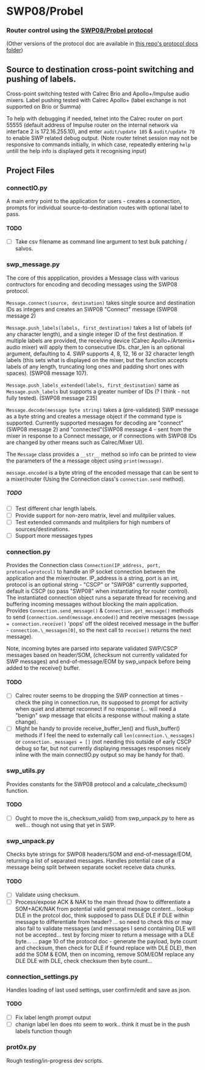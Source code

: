 # SWP08/Probel
### Router control using the [SWP08/Probel protocol](https://wwwapps.grassvalley.com/docs/Manuals/sam/Protocols%20and%20MIBs/Router%20Control%20Protocols%20SW-P-88%20Issue%204b.pdf)
(Other versions of the protocol doc are available in [this repo's protocol docs folder](https://github.com/peterallanwalker/SWP08-Probel/tree/master/protocol%20docs))

## Source to destination cross-point switching and pushing of labels.

Cross-point switching tested with Calrec Brio and Apollo+/Impulse audio mixers.
Label pushing tested with Calrec Apollo+ (label exchange is not supported on Brio or Summa)

To help with debugging if needed, telnet into the Calrec router on port 55555 (default address of Impulse router on the internal network via interface 2 is 172.16.255.10), and enter `audit/update 105` & `audit/update 70` to enable SWP related debug output. (Note router telnet session may not be responsive to commands initially, in which case, repeatedly entering `help` untill the help info is displayed gets it recognising input)

## Project Files

### connectIO.py
A main entry point to the application for users - creates a connection, prompts for individual source-to-destination routes with optional label to pass.

#### TODO
- [ ] Take csv filename as command line argument to test bulk patching / salvos.

### swp_message.py
The core of this appplication, provides a Message class with various contructors for encoding and decoding messages using the SWP08 protocol.

`Message.connect(source, destination)` takes single source and destination IDs as integers and creates an SWP08 "Connect" message (SWP08 message 2)

`Message.push_labels(labels, first_destination)` takes a list of labels (of any character length), and a single integer ID of the first destination. If 
multiple labels are provided, the receiving device (Calrec Apollo+/Artemis+ audio mixer) will apply them to consecutive IDs. char_len is an optional argument, defaulting to 4. SWP supports 4, 8, 12, 16 or 32 character length labels (this sets what is displayed on the mixer, but the function accepts labels of any length, truncating long ones and padding short ones with spaces). (SWP08 message 107).

`Message.push_labels_extended(labels, first_destination)` same as `Message.push_labels` but supports a greater number of IDs (? I think - not fully tested). (SWP08 message 235)

`Message.decode(message byte string)` takes a (pre-validated) SWP message as a byte string and creates a message object if the command type is supported. Currently supported messages for decoding are "connect"(SWP08 message 2) and "connected"(SWP08 message 4 - sent from the mixer in response to a Connect message, or if connections with SWP08 IDs are changed by other means such as Calrec/Mixer UI).

The `Message` class provides a `__str__` method so info can be printed to view the parameters of the a message object using `print(message)`.

`message.encoded` is a byte string of the encoded message that can be sent to a mixer/router (Using the Connection class's `connection.send` method).

##### TODO
- [ ] Test different char length labels.
- [ ] Provide support for non-zero matrix, level and mulitplier values. 
- [ ] Test extended commands and mulitpliers for high numbers of sources/destinations.
- [ ] Support more messages types

### connection.py
Provides the Connection class `Connection(IP_address, port, protocol=protocol)` to handle an IP socket connection between the application and the mixer/router. IP_address is a string, port is an int, protocol is an optional string - "CSCP" or "SWP08" currently supported, default is CSCP (so pass "SWP08" when instantiating for router control). The instantiated connection object runs a separate thread for receiving and buffering incoming messages without blocking the main application. Provides `Connection.send_message()` & `Connection.get_message()` methods to send (`connection.send(message.encoded)`) and receive messages (`message = connection.receive()` 'pops' off the oldest received message in the buffer - `connection.\_messages[0]`, so the next call to `receive()` returns the next message). 

Note, incoming bytes are parsed into separate validated SWP/CSCP messages based on header/SOM, (checksum not currently validated for SWP messages) and end-of-message/EOM by swp_unpack before being added to the receive() buffer.

#### TODO
- [ ] Calrec router seems to be dropping the SWP connection at times - check the ping in connection.run, its supposed to prompt for activity when quiet and attempt reconnect if no response (... will need a "benign" swp message that elicits a response without making a state change).
- [ ] Might be handy to provide receive_buffer_len() and flush_buffer() methods if I feel the need to externally call `len(connection.\_messages)` or `connection._messages = []` (not needing this outside of early CSCP debug so far, but not currently displaying messages responses nicely inline with the main connectIO.py output so may be handy for that).

### swp_utils.py
Provides constants for the SWP08 protocol and a calculate_checksum() function.

#### TODO
- [ ] Ought to move the is_checksum_valid() from swp_unpack.py to here as well... though not using that yet in SWP.

### swp_unpack.py
Checks byte strings for SWP08 headers/SOM and end-of-message/EOM, returning a list of separated messages. Handles potential case of a message being split between separate socket receive data chunks.

#### TODO
- [ ] Validate using checksum.
- [ ] Process/expose ACK & NAK to the main thread (how to differentiate a SOM+ACK/NAK from potential valid general message content... lookup DLE in the protcol doc, think supposed to pass DLE DLE if DLE within message to differentiate from header? ... so need to check this or may also fail to validate messages (and messages I send containing DLE will not be accepted... test by forcing mixer to return a message with a DLE byte... 
... page 10 of the protocol doc - generate the payload, byte count and checksum, then check for DLE if found replace with DLE DLE), then add the SOM & EOM, then on incoming, remove SOM/EOM replace any DLE DLE with DLE, check checksum then byte count...  

### connection_settings.py
Handles loading of last used settings, user confirm/edit and save as json.

#### TODO
- [ ] Fix label length prompt output
- [ ] chanign label len does nto seem to work.. think it must be in the push labels function though

### prot0x.py
Rough testing/in-progress dev scripts.



 

